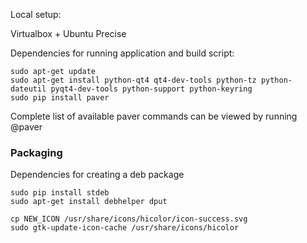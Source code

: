 Local setup:

Virtualbox + Ubuntu Precise

Dependencies for running application and build script:

```
sudo apt-get update
sudo apt-get install python-qt4 qt4-dev-tools python-tz python-dateutil pyqt4-dev-tools python-support python-keyring
sudo pip install paver
```

Complete list of available paver commands can be viewed by running @paver 

### Packaging


Dependencies for creating a deb package

```
sudo pip install stdeb
sudo apt-get install debhelper dput

```



```
cp NEW_ICON /usr/share/icons/hicolor/icon-success.svg
sudo gtk-update-icon-cache /usr/share/icons/hicolor
```

